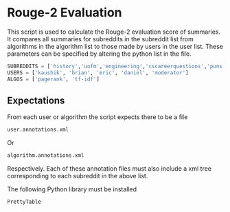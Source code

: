 # Rouge-2 Evaluation
This script is used to calculate the Rouge-2 evaluation score of summaries. It compares all summaries for subreddits in the subreddit list from algorithms in the algorithm list to those made by users in the user list. These parameters can be specified by altering the python list in the file. 
``` Python
SUBREDDITS = ['history','uofm','engineering','cscareerquestions','puns']
USERS = ['kaushik', 'brian', 'eric', 'daniel', 'moderator']
ALGOS = ['pagerank', 'tf-idf']
```

## Expectations
From each user or algorithm the script expects there to be a file
``` Bash
user.annotations.xml
```
Or
``` Bash
algorithm.annotations.xml
``` 
Respectively. Each of these annotation files must also include a xml tree corresponding to each subreddit in the above list. 

The following Python library must be installed 
``` Bash
PrettyTable
```
